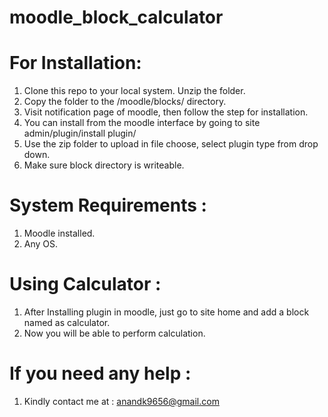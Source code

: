 # moodle_block_calculator
# For Installation:
1. Clone this repo to your local system. Unzip the folder.
2. Copy the folder to the /moodle/blocks/ directory.
3. Visit notification page of moodle, then follow the step for installation.
4. You can install from the moodle interface by going to site admin/plugin/install plugin/
5. Use the zip folder to upload in file choose, select plugin type from drop down.
6. Make sure block directory is writeable.

# System Requirements :
1. Moodle installed.
2. Any OS.

# Using Calculator :
1. After Installing plugin in moodle, just go to site home and add a block named as calculator.
2. Now you will be able to perform calculation.

# If you need any help :
1. Kindly contact me at : anandk9656@gmail.com
